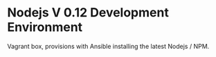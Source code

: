 Nodejs V 0.12 Development Environment
=======================

Vagrant box, provisions with Ansible installing the latest Nodejs / NPM.
